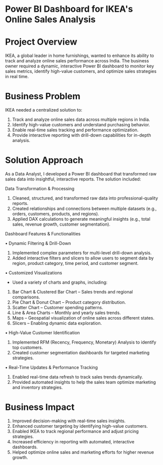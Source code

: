 # Power BI Dashboard for IKEA's Online Sales Analysis
# Project Overview
IKEA, a global leader in home furnishings, wanted to enhance its ability to track and analyze online sales performance across India. The business owner required a dynamic, interactive Power BI dashboard to monitor key sales metrics, identify high-value customers, and optimize sales strategies in real time.
# Business Problem
IKEA needed a centralized solution to:
1. Track and analyze online sales data across multiple regions in India.
2. Identify high-value customers and understand purchasing behavior.
3. Enable real-time sales tracking and performance optimization.
4. Provide interactive reporting with drill-down capabilities for in-depth analysis.
# Solution Approach
As a Data Analyst, I developed a Power BI dashboard that transformed raw sales data into insightful, interactive reports. The solution included:

Data Transformation & Processing

1. Cleaned, structured, and transformed raw data into professional-quality reports.
2. Created relationships and connections between multiple datasets (e.g., orders, customers, products, and regions).
3. Applied DAX calculations to generate meaningful insights (e.g., total sales, revenue growth, customer segmentation).

Dashboard Features & Functionalities

•	Dynamic Filtering & Drill-Down
1. Implemented complex parameters for multi-level drill-down analysis.
2. Added interactive filters and slicers to allow users to segment data by region, product category, time period, and customer segment.

•	Customized Visualizations
-	Used a variety of charts and graphs, including:
1. Bar Chart & Clustered Bar Chart – Sales trends and regional comparisons.
2. Pie Chart & Donut Chart – Product category distribution.
3. Scatter Chart – Customer spending patterns.
4. Line & Area Charts – Monthly and yearly sales trends.
5. Maps – Geospatial visualization of online sales across different states.
6. Slicers – Enabling dynamic data exploration.

•	High-Value Customer Identification
1. Implemented RFM (Recency, Frequency, Monetary) Analysis to identify top customers.
2. Created customer segmentation dashboards for targeted marketing strategies.

•	Real-Time Updates & Performance Tracking
1. Enabled real-time data refresh to track sales trends dynamically.
2. Provided automated insights to help the sales team optimize marketing and inventory strategies.
# Business Impact
1. Improved decision-making with real-time sales insights.
2. Enhanced customer targeting by identifying high-value customers.
3. Enabled IKEA to track regional performance and adjust pricing strategies.
4. Increased efficiency in reporting with automated, interactive dashboards.
5. Helped optimize online sales and marketing efforts for higher revenue growth.
